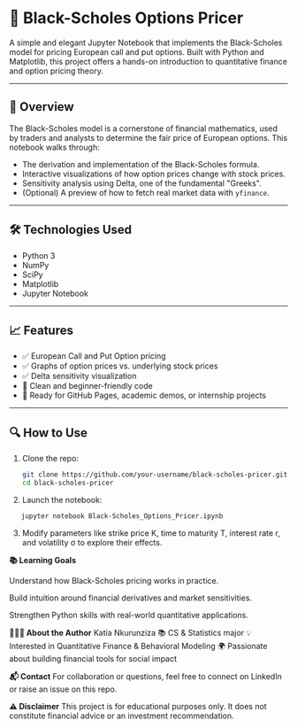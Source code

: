 # 🧮 Black-Scholes Options Pricer

A simple and elegant Jupyter Notebook that implements the Black-Scholes model for pricing European call and put options. Built with Python and Matplotlib, this project offers a hands-on introduction to quantitative finance and option pricing theory.

---

## 📌 Overview

The Black-Scholes model is a cornerstone of financial mathematics, used by traders and analysts to determine the fair price of European options. This notebook walks through:

- The derivation and implementation of the Black-Scholes formula.
- Interactive visualizations of how option prices change with stock prices.
- Sensitivity analysis using Delta, one of the fundamental "Greeks".
- (Optional) A preview of how to fetch real market data with `yfinance`.

---

## 🛠️ Technologies Used

- Python 3
- NumPy
- SciPy
- Matplotlib
- Jupyter Notebook

---

## 📈 Features

- ✅ European Call and Put Option pricing
- ✅ Graphs of option prices vs. underlying stock prices
- ✅ Delta sensitivity visualization
- 🚀 Clean and beginner-friendly code
- 🧠 Ready for GitHub Pages, academic demos, or internship projects

---

## 🔍 How to Use

1. Clone the repo:
   ```bash
   git clone https://github.com/your-username/black-scholes-pricer.git
   cd black-scholes-pricer
   ```

2. Launch the notebook:

```bash
   jupyter notebook Black-Scholes_Options_Pricer.ipynb
```

3. Modify parameters like strike price K, time to maturity T, interest rate r, and volatility σ to explore their effects.


**📚 Learning Goals**

Understand how Black-Scholes pricing works in practice.

Build intuition around financial derivatives and market sensitivities.

Strengthen Python skills with real-world quantitative applications.

**🙋🏽‍♀️ About the Author**
Katia Nkurunziza
📚 CS & Statistics major
💡 Interested in Quantitative Finance & Behavioral Modeling
🌍 Passionate about building financial tools for social impact

**📬 Contact**
For collaboration or questions, feel free to connect on LinkedIn or raise an issue on this repo.

**⚠️ Disclaimer**
This project is for educational purposes only. It does not constitute financial advice or an investment recommendation.
